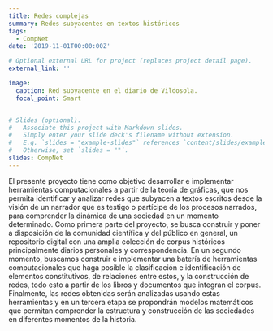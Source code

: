 ```yaml
---
title: Redes complejas
summary: Redes subyacentes en textos históricos
tags:
  - CompNet
date: '2019-11-01T00:00:00Z'

# Optional external URL for project (replaces project detail page).
external_link: ''

image:
  caption: Red subyacente en el diario de Vildosola.
  focal_point: Smart


# Slides (optional).
#   Associate this project with Markdown slides.
#   Simply enter your slide deck's filename without extension.
#   E.g. `slides = "example-slides"` references `content/slides/example-slides.md`.
#   Otherwise, set `slides = ""`.
slides: CompNet
---
```


El presente proyecto tiene como objetivo desarrollar e implementar herramientas computacionales a partir de la teoría de gráficas, que nos permita identificar y analizar redes que subyacen a textos escritos desde la visión de un narrador que es testigo o partícipe de los procesos narrados, para comprender la dinámica de una sociedad en un momento determinado. 
Como primera parte del proyecto, se busca construir y poner a disposición de la comunidad científica y del público en general, un repositorio digital con una amplia colección de corpus históricos principalmente diarios personales y correspondencia.
En un segundo momento, buscamos construir e implementar una batería de herramientas computacionales que haga posible la clasificación e identificación de elementos constitutivos, de relaciones entre estos, y la construcción de redes, todo esto a partir de los libros y documentos que integran el corpus. Finalmente, las redes obtenidas serán analizadas usando estas herramientas y en un tercera etapa se propondrán modelos matemáticos que permitan comprender la estructura y construcción de las sociedades en diferentes momentos de la historia.

